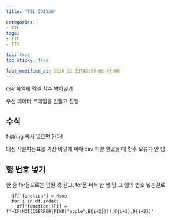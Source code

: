 ```yaml
---
title: "TIL 201130"

categories:
- TIL
tags:
- TIL
- TIS

toc: true
toc_sticky: true

last_modified_at: 2020-11-30T08:06:00-05:00
---
```

csv 파일에 엑셀 함수 박아넣기

우선 데이터 프레임을 만들고 진행

## 수식

f string 써서 넣으면 된다!

대신 작은따옴표를 가장 바깥에 써야 csv 파일 열었을 때 함수 오류가 안 남

## 행 번호 넣기

한 줄 for문으로는 안될 것 같고, for문 써서 한 행 당 그 행의 번호 넣는걸로

      df['function'] = None
      for i in df.index:
        df['function'][i] = f'=IF(NOT(ISERROR(FIND("apple",B{i+2}))),C{i+2},D{i+2})'
